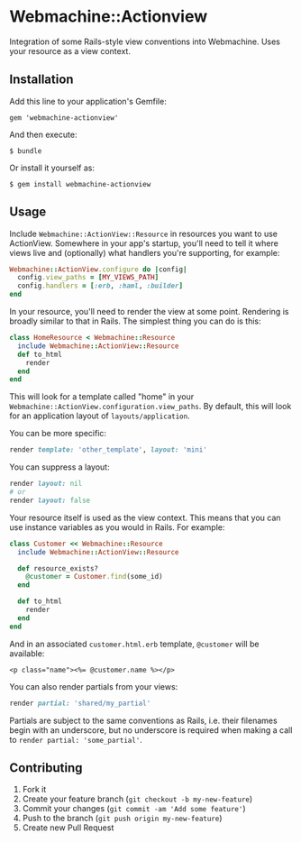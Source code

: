 # Webmachine::Actionview

Integration of some Rails-style view conventions into Webmachine.  Uses your resource as a view context.

## Installation

Add this line to your application's Gemfile:

    gem 'webmachine-actionview'

And then execute:

    $ bundle

Or install it yourself as:

    $ gem install webmachine-actionview

## Usage

Include `Webmachine::ActionView::Resource` in resources you want to use ActionView. Somewhere in your app's
startup, you'll need to tell it where views live and (optionally) what handlers you're supporting, for example:

```ruby
Webmachine::ActionView.configure do |config|
  config.view_paths = [MY_VIEWS_PATH]
  config.handlers = [:erb, :haml, :builder]
end
```

In your resource, you'll need to render the view at some point.  Rendering is broadly similar to that in Rails.
The simplest thing you can do is this:

```ruby
class HomeResource < Webmachine::Resource
  include Webmachine::ActionView::Resource
  def to_html
    render
  end
end
```

This will look for a template called "home" in your `Webmachine::ActionView.configuration.view_paths`.  By default, this
will look for an application layout of `layouts/application`.

You can be more specific:

```ruby
render template: 'other_template', layout: 'mini'
```

You can suppress a layout:

```ruby
render layout: nil
# or
render layout: false
```

Your resource itself is used as the view context. This means that you can use instance variables as you would in Rails.
For example:

```ruby
class Customer << Webmachine::Resource
  include Webmachine::ActionView::Resource

  def resource_exists?
    @customer = Customer.find(some_id)
  end

  def to_html
    render
  end
end
```

And in an associated `customer.html.erb` template, `@customer` will be available:

```erb
<p class="name"><%= @customer.name %></p>
```

You can also render partials from your views:

```ruby
render partial: 'shared/my_partial'
```

Partials are subject to the same conventions as Rails, i.e. their filenames begin with an underscore, but no underscore
is required when making a call to `render partial: 'some_partial'`.

## Contributing

1. Fork it
2. Create your feature branch (`git checkout -b my-new-feature`)
3. Commit your changes (`git commit -am 'Add some feature'`)
4. Push to the branch (`git push origin my-new-feature`)
5. Create new Pull Request
